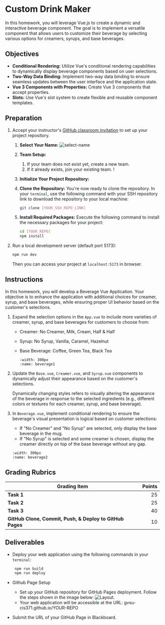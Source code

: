 # Custom Drink Maker

In this homework, you will leverage Vue.js to create a dynamic and interactive beverage component. The goal is to implement a versatile component that allows users to customize their beverage by selecting various options for creamers, syrups, and base beverages.

## Objectives

- **Conditional Rendering:** Utilize Vue's conditional rendering capabilities to dynamically display beverage components based on user selections.
- **Two-Way Data Binding:** Implement two-way data binding to ensure seamless updates between the user interface and the application state.
- **Vue 3 Components with Properties:** Create Vue 3 components that accept properties.
- **Slots:** Use Vue's slot system to create flexible and reusable component templates.

## Preparation

1. Accept your instructor's [GitHub classroom invitation](https://classroom.github.com/a/hCh0sGCq) to set up your project repository.

   1. **Select Your Name:** ![select-name](../assets/img/project1-selectname.jpg)
   2. **Team Setup:**
      1. If your team does not exist yet, create a new team.
      2. If it already exists, join your existing team. !
   3. **Initialize Your Project Repository:**
   4. **Clone the Repository:** You're now ready to clone the repository. In your `terminal`, use the following command with your SSH repository link to download the repository to your local machine:

      ```bash
      git clone [YOUR_SSH_REPO_LINK]
      ```

   5. **Install Required Packages:** Execute the following command to install the necessary packages for your project:

      ```bash
      cd [YOUR_REPO]
      npm install
      ```

2. Run a local development server (default port 5173):

   ```bash
   npm run dev
   ```

   Then you can access your project at `localhost:5173` in browser.

## Instructions

In this homework, you will develop a Beverage Vue Application. Your objective is to enhance the application with additional choices for creamer, syrup, and base beverages, while ensuring proper UI behavior based on the customer's selections.

1. Expand the selection options in the `App.vue` to include more varieties of creamer, syrup, and base beverages for customers to choose from:

   - Creamer: No Creamer, Milk, Cream, Half & Half
   - Syrup: No Syrup, Vanilla, Caramel, Hazelnut
   - Base Beverage: Coffee, Green Tea, Black Tea

     ```{image} ../assets/img/project3-beverage1.jpg
     :width: 300px
     :name: beverage1
     ```

2. Update the `Base.vue`, `Creamer.vue`, and `Syrup.vue` components to dynamically adjust their appearance based on the customer's selections.

   Dynamically changing styles refers to visually altering the appearance of the beverage in response to the selected ingredients (e.g., different colors or textures for each creamer, syrup, and base beverage).

3. In `Beverage.vue`, implement conditional rendering to ensure the beverage's visual presentation is logical based on customer selections:

   - If "No Creamer" and "No Syrup" are selected, only display the base beverage in the mug.
   - If "No Syrup" is selected and some creamer is chosen, display the creamer directly on top of the base beverage without any gap.

   ```{image} ../assets/img/project3-beverage2.jpg
   :width: 300px
   :name: beverage2
   ```

## Grading Rubrics

| Grading Item                                             | Points |
| -------------------------------------------------------- | -----: |
| **Task 1**                                               |     25 |
| **Task 2**                                               |     25 |
| **Task 3**                                               |     40 |
| **GitHub Clone, Commit, Push, & Deploy to GitHub Pages** |     10 |

## Deliverables

- Deploy your web application using the following commands in your `terminal`:

  ```bash
   npm run build
   npm run deploy
  ```

- Github Page Setup

  - Set up your GitHub repository for GitHub Pages deployment. Follow the steps shown in the image below: ![Layout](../assets/img/project1-githubpage.jpg).
  - Your web application will be accessible at the URL: gvsu-cis371.github.io/YOUR-REPO

- Submit the URL of your GitHub Page in Blackboard.

